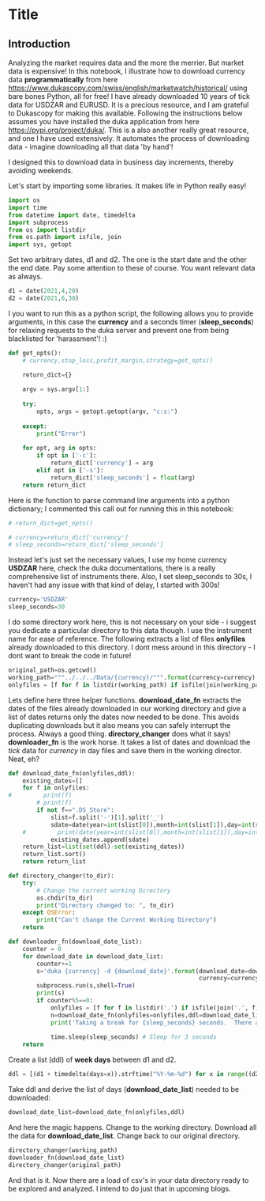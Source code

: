 # Title



## Introduction

Analyzing the market requires data and the more the merrier.  But market data is expensive! In this notebook, I illustrate how to download currency data __programmatically__ from here https://www.dukascopy.com/swiss/english/marketwatch/historical/ using bare bones Python, all for free!
I have already downloaded 10 years of tick data for USDZAR and EURUSD.  It is a precious resource, and I am grateful to Dukascopy for making this available.  Following the instructions below assumes you have installed the duka application from here https://pypi.org/project/duka/. This is a also another really great resource, and one I have used extensively.  It automates the process of downloading data - imagine downloading all that data 'by hand'!

I designed this to download data in business day increments, thereby avoiding weekends. 

Let's start by importing some libraries.  It makes life in Python really easy!

```python
import os
import time
from datetime import date, timedelta
import subprocess
from os import listdir
from os.path import isfile, join
import sys, getopt
```

Set two arbitrary dates, d1 and d2.  The one is the start date and the other the end date.  Pay some attention to these of course.  You want relevant data as always.

```python
d1 = date(2021,4,20)
d2 = date(2021,6,30)
```

I you want to run this as a python script, the following allows you to provide arguments, in this case the __currency__ and a seconds timer (__sleep_seconds__) 
for relaxing requests to the duka server and prevent one from being blacklisted for 'harassment'! :)

```python
def get_opts():
    # currency,stop_loss,profit_margin,strategy=get_opts()

    return_dict={}
  
    argv = sys.argv[1:]
  
    try:
        opts, args = getopt.getopt(argv, "c:s:")
      
    except:
        print("Error")
  
    for opt, arg in opts:
        if opt in ['-c']:
            return_dict['currency'] = arg
        elif opt in ['-s']:
            return_dict['sleep_seconds'] = float(arg)           
    return return_dict
```

Here is the function to parse command line arguments into a python dictionary; I commented this call out for running this in this notebook:

```python
# return_dict=get_opts()
```

```python
# currency=return_dict['currency']
# sleep_seconds=return_dict['sleep_seconds']
```

Instead let's just set the necessary values, I use my home currency __USDZAR__ here, check the duka documentations, there is a really comprehensive list of instruments there.  Also, I set sleep_seconds to 30s, I haven't had any issue with that kind of delay, I started with 300s!

```python
currency='USDZAR'
sleep_seconds=30
```

I do some directory work here, this is not necessary on your side - i suggest you dedicate a particular directory to this data though.  I use the instrument name for ease of reference. The following extracts a list of files __onlyfiles__ already downloaded to this directory.  I dont mess around in this directory - I dont want to break the code in future!

```python
original_path=os.getcwd()
working_path="""../../../Data/{currency}/""".format(currency=currency)
onlyfiles = [f for f in listdir(working_path) if isfile(join(working_path, f))]
```

Lets define here three helper functions. __download_date_fn__ extracts the dates of the files already downloaded in our working directory and give a list of dates returns only the dates now needed to be done.  This avoids duplicating downloads but it also means you can safely interrupt the process.  Always a good thing. __directory_changer__ does what it says!  __downloader_fn__ is the work horse.  It takes a list of dates and download the _tick_ data for _currency_ in day files and save them in the working director. Neat, eh?

```python
def download_date_fn(onlyfiles,ddl):
    existing_dates=[]
    for f in onlyfiles:
#         print(f)
        # print(f)
        if not f==".DS_Store":
            slist=f.split('-')[1].split('_')
            sdate=date(year=int(slist[0]),month=int(slist[1]),day=int(slist[2])).strftime("%Y-%m-%d")
    #         print(date(year=int(slist[0]),month=int(slist[1]),day=int(slist[2])).strftime("%Y-%m-%d"))
            existing_dates.append(sdate)
    return_list=list(set(ddl)-set(existing_dates))
    return_list.sort()
    return return_list  

def directory_changer(to_dir):
    try:
        # Change the current working Directory    
        os.chdir(to_dir)
        print("Directory changed to: ", to_dir)
    except OSError:
        print("Can't change the Current Working Directory")
    return 

def downloader_fn(download_date_list):
    counter = 0
    for download_date in download_date_list:
        counter+=1
        s='duka {currency} -d {download_date}'.format(download_date=download_date,
                                                      currency=currency)
        subprocess.run(s,shell=True)
        print(s)
        if counter%5==0:
            onlyfiles = [f for f in listdir('.') if isfile(join('.', f))]
            n=download_date_fn(onlyfiles=onlyfiles,ddl=download_date_list)
            print('Taking a break for {sleep_seconds} seconds.  There are {n} dates left!'.format(n=len(n),
                                                                                                  sleep_seconds=sleep_seconds))
            time.sleep(sleep_seconds) # Sleep for 3 seconds
    return
```

Create a list (ddl) of __week days__ between d1 and d2.

```python
ddl = [(d1 + timedelta(days=x)).strftime("%Y-%m-%d") for x in range((d2-d1).days + 1) if (d1 + timedelta(days=x)).isoweekday() not in [6,7] ]
```

Take ddl and derive the list of days (__download_date_list__) needed to be downloaded:

```python
download_date_list=download_date_fn(onlyfiles,ddl)
```

And here the magic happens.  Change to the working directory.  Download all the data for __download_date_list__.  Change back to our original directory.

```python
directory_changer(working_path)
downloader_fn(download_date_list)
directory_changer(original_path)
```

And that is it.  Now there are a load of csv's in your data directory ready to be explored and analyzed.  I intend to do just that in upcoming blogs.
